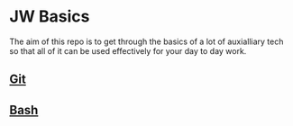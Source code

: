 # JW Basics

The aim of this repo is to get through the basics of a lot of auxialliary tech so that all of it can be used effectively for your day to day work.

## [Git](git/README.md)

## [Bash](bash/README.md)

